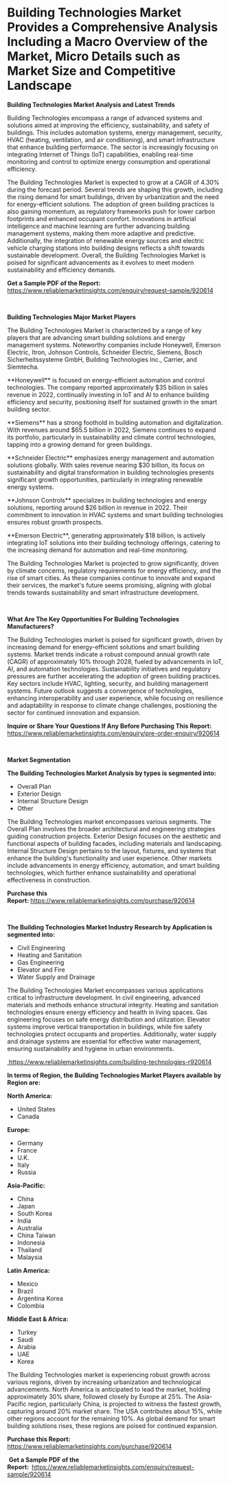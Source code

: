 <p><h1>Building Technologies Market Provides a Comprehensive Analysis Including a Macro Overview of the Market, Micro Details such as Market Size and Competitive Landscape</h1></p><p><strong>Building Technologies Market Analysis and Latest Trends</strong></p>
<p><p>Building Technologies encompass a range of advanced systems and solutions aimed at improving the efficiency, sustainability, and safety of buildings. This includes automation systems, energy management, security, HVAC (heating, ventilation, and air conditioning), and smart infrastructure that enhance building performance. The sector is increasingly focusing on integrating Internet of Things (IoT) capabilities, enabling real-time monitoring and control to optimize energy consumption and operational efficiency.</p><p>The Building Technologies Market is expected to grow at a CAGR of 4.30% during the forecast period. Several trends are shaping this growth, including the rising demand for smart buildings, driven by urbanization and the need for energy-efficient solutions. The adoption of green building practices is also gaining momentum, as regulatory frameworks push for lower carbon footprints and enhanced occupant comfort. Innovations in artificial intelligence and machine learning are further advancing building management systems, making them more adaptive and predictive. Additionally, the integration of renewable energy sources and electric vehicle charging stations into building designs reflects a shift towards sustainable development. Overall, the Building Technologies Market is poised for significant advancements as it evolves to meet modern sustainability and efficiency demands.</p></p>
<p><strong>Get a Sample PDF of the Report:&nbsp;</strong> <a href="https://www.reliablemarketinsights.com/enquiry/request-sample/920614?utm_campaign=2983&utm_medium=2&utm_source=Github&utm_content=ia&utm_term=16042025&utm_id=building-technologies">https://www.reliablemarketinsights.com/enquiry/request-sample/920614</a></p>
<p>&nbsp;</p>
<p><strong>Building Technologies Major Market Players</strong></p>
<p><p>The Building Technologies Market is characterized by a range of key players that are advancing smart building solutions and energy management systems. Noteworthy companies include Honeywell, Emerson Electric, Itron, Johnson Controls, Schneider Electric, Siemens, Bosch Sicherheitssysteme GmbH, Building Technologies Inc., Carrier, and Siemtecha.</p><p>**Honeywell** is focused on energy-efficient automation and control technologies. The company reported approximately $35 billion in sales revenue in 2022, continually investing in IoT and AI to enhance building efficiency and security, positioning itself for sustained growth in the smart building sector.</p><p>**Siemens** has a strong foothold in building automation and digitalization. With revenues around $65.5 billion in 2022, Siemens continues to expand its portfolio, particularly in sustainability and climate control technologies, tapping into a growing demand for green buildings.</p><p>**Schneider Electric** emphasizes energy management and automation solutions globally. With sales revenue nearing $30 billion, its focus on sustainability and digital transformation in building technologies presents significant growth opportunities, particularly in integrating renewable energy systems.</p><p>**Johnson Controls** specializes in building technologies and energy solutions, reporting around $26 billion in revenue in 2022. Their commitment to innovation in HVAC systems and smart building technologies ensures robust growth prospects.</p><p>**Emerson Electric**, generating approximately $18 billion, is actively integrating IoT solutions into their building technology offerings, catering to the increasing demand for automation and real-time monitoring.</p><p>The Building Technologies Market is projected to grow significantly, driven by climate concerns, regulatory requirements for energy efficiency, and the rise of smart cities. As these companies continue to innovate and expand their services, the market's future seems promising, aligning with global trends towards sustainability and smart infrastructure development.</p></p>
<p>&nbsp;</p>
<p><strong>What Are The Key Opportunities For Building Technologies Manufacturers?</strong></p>
<p><p>The Building Technologies market is poised for significant growth, driven by increasing demand for energy-efficient solutions and smart building systems. Market trends indicate a robust compound annual growth rate (CAGR) of approximately 10% through 2028, fueled by advancements in IoT, AI, and automation technologies. Sustainability initiatives and regulatory pressures are further accelerating the adoption of green building practices. Key sectors include HVAC, lighting, security, and building management systems. Future outlook suggests a convergence of technologies, enhancing interoperability and user experience, while focusing on resilience and adaptability in response to climate change challenges, positioning the sector for continued innovation and expansion.</p></p>
<p><strong>Inquire or Share Your Questions If Any Before Purchasing This Report:</strong> <a href="https://www.reliablemarketinsights.com/enquiry/pre-order-enquiry/920614?utm_campaign=2983&utm_medium=2&utm_source=Github&utm_content=ia&utm_term=16042025&utm_id=building-technologies">https://www.reliablemarketinsights.com/enquiry/pre-order-enquiry/920614</a></p>
<p>&nbsp;</p>
<p><strong>Market Segmentation</strong></p>
<p><strong>The Building Technologies Market Analysis by types is segmented into:</strong></p>
<p><ul><li>Overall Plan</li><li>Exterior Design</li><li>Internal Structure Design</li><li>Other</li></ul></p>
<p><p>The Building Technologies market encompasses various segments. The Overall Plan involves the broader architectural and engineering strategies guiding construction projects. Exterior Design focuses on the aesthetic and functional aspects of building facades, including materials and landscaping. Internal Structure Design pertains to the layout, fixtures, and systems that enhance the building's functionality and user experience. Other markets include advancements in energy efficiency, automation, and smart building technologies, which further enhance sustainability and operational effectiveness in construction.</p></p>
<p><strong>Purchase this Report:&nbsp;</strong><a href="https://www.reliablemarketinsights.com/purchase/920614?utm_campaign=2983&utm_medium=2&utm_source=Github&utm_content=ia&utm_term=16042025&utm_id=building-technologies">https://www.reliablemarketinsights.com/purchase/920614</a></p>
<p>&nbsp;</p>
<p><strong>The Building Technologies Market Industry Research by Application is segmented into:</strong></p>
<p><ul><li>Civil Engineering</li><li>Heating and Sanitation</li><li>Gas Engineering</li><li>Elevator and Fire</li><li>Water Supply and Drainage</li></ul></p>
<p><p>The Building Technologies Market encompasses various applications critical to infrastructure development. In civil engineering, advanced materials and methods enhance structural integrity. Heating and sanitation technologies ensure energy efficiency and health in living spaces. Gas engineering focuses on safe energy distribution and utilization. Elevator systems improve vertical transportation in buildings, while fire safety technologies protect occupants and properties. Additionally, water supply and drainage systems are essential for effective water management, ensuring sustainability and hygiene in urban environments.</p></p>
<p><a href="https://www.reliablemarketinsights.com/building-technologies-r920614?utm_campaign=2983&utm_medium=2&utm_source=Github&utm_content=ia&utm_term=16042025&utm_id=building-technologies">&nbsp;https://www.reliablemarketinsights.com/building-technologies-r920614</a></p>
<p><strong>In terms of Region, the Building Technologies Market Players available by Region are:</strong></p>
<p>
    <p> <strong> North America: </strong>
        <ul>
            <li>United States</li>
            <li>Canada</li>
        </ul>
        </p> 
    <p> <strong> Europe: </strong>
        <ul>
            <li>Germany</li>
            <li>France</li>
            <li>U.K.</li>
            <li>Italy</li>
            <li>Russia</li>
        </ul>
        </p> 
    <p> <strong> Asia-Pacific: </strong>
        <ul>
            <li>China</li>
            <li>Japan</li>
            <li>South Korea</li>
            <li>India</li>
            <li>Australia</li>
            <li>China Taiwan</li>
            <li>Indonesia</li>
            <li>Thailand</li>
            <li>Malaysia</li>
        </ul>
        </p> 
    <p> <strong> Latin America: </strong>
        <ul>
            <li>Mexico</li>
            <li>Brazil</li>
            <li>Argentina Korea</li>
            <li>Colombia</li>
        </ul>
        </p> 
    <p> <strong> Middle East & Africa: </strong>
        <ul>
            <li>Turkey</li>
            <li>Saudi</li>
            <li>Arabia</li>
            <li>UAE</li>
            <li>Korea</li>
        </ul>
    </p>
    </p>
<p><p>The Building Technologies market is experiencing robust growth across various regions, driven by increasing urbanization and technological advancements. North America is anticipated to lead the market, holding approximately 30% share, followed closely by Europe at 25%. The Asia-Pacific region, particularly China, is projected to witness the fastest growth, capturing around 20% market share. The USA contributes about 15%, while other regions account for the remaining 10%. As global demand for smart building solutions rises, these regions are poised for continued expansion.</p></p>
<p><strong>Purchase this Report: </strong><a href="https://www.reliablemarketinsights.com/purchase/920614?utm_campaign=2983&utm_medium=2&utm_source=Github&utm_content=ia&utm_term=16042025&utm_id=building-technologies">https://www.reliablemarketinsights.com/purchase/920614</a></p>
<p>&nbsp;<strong>Get a Sample PDF of the Report:&nbsp;&nbsp;</strong><a href="https://www.reliablemarketinsights.com/enquiry/request-sample/920614?utm_campaign=2983&utm_medium=2&utm_source=Github&utm_content=ia&utm_term=16042025&utm_id=building-technologies">https://www.reliablemarketinsights.com/enquiry/request-sample/920614</a></p>
<p><strong></strong></p>
<p><p></p><p></p><p></p></p>
